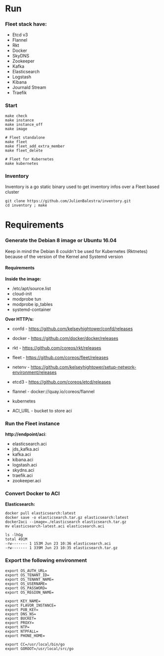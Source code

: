    
# Run

### Fleet stack have:

* Etcd v3
* Flannel
* Rkt
* Docker
* SkyDNS
* Zookeeper
* Kafka
* Elasticsearch
* Logstash
* Kibana
* Journald Stream
* Traefik

### Start
    
    make check
    make instance
    make instance_off
    make image
    
    # Fleet standalone
    make fleet    
    make fleet_add_extra_member  
    make fleet_delete
    
    # Fleet for Kubernetes
    make kubernetes


### Inventory

Inventory is a go static binary used to get inventory infos over a Fleet based cluster

    git clone https://github.com/JulienBalestra/inventory.git
    cd inventory ; make

# Requirements

### Generate the Debian 8 image or Ubuntu 16.04

Keep in mind the Debian 8 couldn't be used for Kubernetes (Rktnetes) because of the version of the Kernel and Systemd version

#### Requirements

**Inside the image:**
- /etc/apt/source.list
- cloud-init
- modprobe tun
- modprobe ip_tables
- systemd-container


**Over HTTP/s:**

- confd - https://github.com/kelseyhightower/confd/releases
- docker - https://github.com/docker/docker/releases
- rkt - https://github.com/coreos/rkt/releases
- fleet - https://github.com/coreos/fleet/releases
- netenv - https://github.com/kelseyhightower/setup-network-environment/releases
- etcd3 - https://github.com/coreos/etcd/releases
- flannel - docker://quay.io/coreos/flannel
- kubernetes

- ACI_URL - bucket to store aci



### Run the Fleet instance

**http://endpoint/aci**:
- elasticsearch.aci
- jds_kafka.aci
- kafka.aci
- kibana.aci
- logstash.aci
- skydns.aci
- traefik.aci
- zookeeper.aci


### Convert Docker to ACI

**Elasticsearch:**

    docker pull elasticsearch:latest
    docker save -o elasticsearch.tar.gz elasticsearch:latest
    docker2aci --image=./elasticsearch elasticsearch.tar.gz
    mv elasticsearch-latest.aci elasticsearch.aci

    ls -lhGg
    total 491M
    -rw------- 1 153M Jun 23 10:36 elasticsearch.aci
    -rw------- 1 339M Jun 23 10:35 elasticsearch.tar.gz
    
### Export the following environment

    export OS_AUTH_URL=
    export OS_TENANT_ID=
    export OS_TENANT_NAME=
    export OS_USERNAME=
    export OS_PASSWORD=
    export OS_REGION_NAME=
           
    export KEY_NAME=
    export FLAVOR_INSTANCE=
    export PUB_KEY=
    export DNS_NS=
    export BUCKET=
    export PROXY=
    export NTP=
    export NTPFALL=
    export PHONE_HOME=
    
    export CC=/usr/local/bin/go
    export GOROOT=/usr/local/src/go

